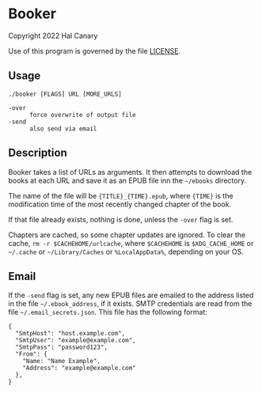 # Booker

Copyright 2022 Hal Canary

Use of this program is governed by the file [LICENSE](./LICENSE).

## Usage

    ./booker [FLAGS] URL [MORE_URLS]

    -over
          force overwrite of output file
    -send
          also send via email

## Description

Booker takes a list of URLs as arguments.  It then attempts to download the
books at each URL and save it as an EPUB file inn the `~/ebooks` directory.

The name of the file will be `{TITLE}_{TIME}.epub`, where `{TIME}` is the
modification time of the most recently changed chapter of the book.

If that file already exists, nothing is done, unless the `-over` flag is set.

Chapters are cached, so some chapter updates are ignored.  To clear the cache,
`rm -r $CACHEHOME/urlcache`, where `$CACHEHOME` is `$XDG_CACHE_HOME` or
`~/.cache` or `~/Library/Caches` or `%LocalAppData%`, depending on your OS.

## Email

If the `-send` flag is set, any new EPUB files are emailed to the address
listed in the file `~/.ebook_address`, if it exists.  SMTP credentials are read
from the file `~/.email_secrets.json`.  This file has the following format:

    {
      "SmtpHost": "host.example.com",
      "SmtpUser": "example@example.com",
      "SmtpPass": "password123",
      "From": {
        "Name: "Name Example",
        "Address": "example@example.com"
      },
    }
